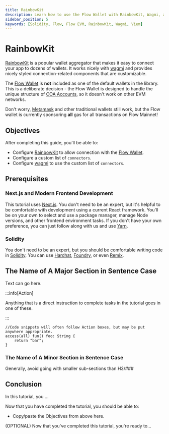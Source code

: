 ```yaml
---
title: RainbowKit
description: Learn how to use the Flow Wallet with RainbowKit, Wagmi, and Viem.
sidebar_position: 5
keywords: [Solidity, Flow, Flow EVM, RainbowKit, Wagmi, Viem]
---
```


# RainbowKit

[RainbowKit] is a popular wallet aggregator that makes it easy to connect your app to dozens of wallets.  It works nicely with [wagmi] and provides nicely styled connection-related components that are customizable.

The [Flow Wallet] is **not** included as one of the default wallets in the library. This is a deliberate decision - the Flow Wallet is designed to handle the unique structure of [COA Accounts], so it doesn't work on other EVM networks.

Don't worry, [Metamask] and other traditional wallets still work, but the Flow wallet is currently sponsoring **all** gas for all transactions on Flow Mainnet!

## Objectives

After completing this guide, you'll be able to:

* Configure [RainbowKit] to allow connection with the [Flow Wallet].
* Configure a custom list of `connectors`.
* Configure [wagmi] to use the custom list of `connectors`.

## Prerequisites

### Next.js and Modern Frontend Development

This tutorial uses [Next.js].  You don't need to be an expert, but it's helpful to be comfortable with development using a current React framework.  You'll be on your own to select and use a package manager, manage Node versions, and other frontend environment tasks.  If you don't have your own preference, you can just follow along with us and use [Yarn].

### Solidity

You don't need to be an expert, but you should be comfortable writing code in [Solidity].  You can use [Hardhat], [Foundry], or even [Remix].

## The Name of A Major Section in Sentence Case

Text can go here.

:::info[Action]

Anything that is a direct instruction to complete tasks in the tutorial goes in one of these.

:::

```cadence
//Code snippets will often follow Action boxes, but may be put anywhere appropriate.
access(all) fun() foo: String {
    return "bar";
}
```

### The Name of A Minor Section in Sentence Case

Generally, avoid going with smaller sub-sections than H3/###

## Conclusion

In this tutorial, you ...

Now that you have completed the tutorial, you should be able to:

* Copy/paste the Objectives from above here.


(OPTIONAL) Now that you've completed this tutorial, you're ready to...

<!-- Relative links, will not render on page -->
[Cadence]: https://cadence-lang.org/docs
[Next.js]: https://nextjs.org/docs/app/getting-started/installation
[Yarn]: https://yarnpkg.com
[Solidity]: https://soliditylang.org
[Hardhat]: ./hardhat.md
[Foundry]: ./foundry.md
[Remix]: ./remix.md
[RainbowKit]: https://www.rainbowkit.com
[wagmi]: https://wagmi.sh
[Flow Wallet]: https://wallet.flow.com
[COA Accounts]: ../accounts.md
[MetaMask]: https://metamask.io